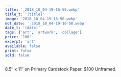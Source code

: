 ```yaml
---
title: '_2018_10_04-19-16-50.webp'
title_t: '[title]'
image: '2018_10_04-19-16-50.webp'
not_date: '_2018_10_04-19-16-50.webp'
date_t: '[date]'
tags: ['art', 'artwork', 'collage']
price: '100'
excerpt: 'art'
available: false
print: false
sold: false
---
```



8.5″ x 11″ on Primary Cardstock Paper.
$100 Unframed.
